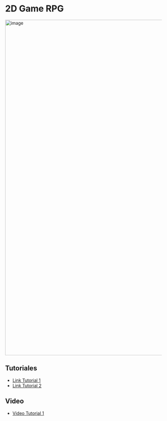 # 2D Game RPG
<img width="1920" height="1080" alt="image" src="https://github.com/user-attachments/assets/676d8994-d1d3-400e-810a-09e7318a1784" />

## Tutoriales
- [Link Tutorial 1](https://docs.google.com/document/d/1Y3L-UMlPcpY2dygquHi5vuAl_N_fn-tLjAQPjMjgIf4/edit?usp=sharing)
- [Link Tutorial 2](https://docs.google.com/document/d/1swxti2FPdv3i-WptmTSYqasmlMR3drN_ePaWu-tMX4E/edit?usp=sharing)
## Video
- [Video Tutorial 1](https://drive.google.com/file/d/1_2zU2rdZq8rTheOKGkJr4PHl4ktsva-G/view?usp=sharing)
